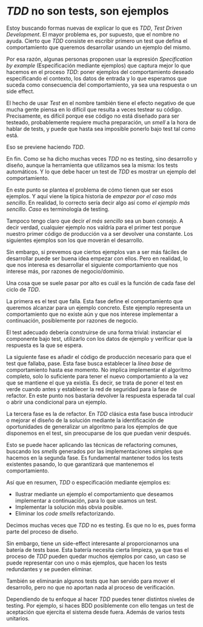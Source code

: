 # _TDD_ no son tests, son ejemplos

Estoy buscando formas nuevas de explicar lo que es _TDD_, _Test Driven Development_. El mayor problema es, por supuesto, que el nombre no ayuda. Cierto que _TDD_ consiste en escribir primero un test que defina el comportamiento que queremos desarrollar usando un ejemplo del mismo.

Por esa razón, algunas personas proponen usar la expresión _Specification by example_ (Especificación mediante ejemplos) que captura mejor lo que hacemos en el proceso _TDD_: poner ejemplos del comportamiento deseado especificando el contexto, los datos de entrada y lo que esperamos que suceda como consecuencia del comportamiento, ya sea una respuesta o un side effect.

El hecho de usar _Test_ en el nombre también tiene el efecto negativo de que mucha gente piensa en lo difícil que resulta a veces testear su código. Precisamente, es difícil porque ese código no está diseñado para ser testeado, probablemente requiere mucha preparación, un _smell_ a la hora de hablar de tests, y puede que hasta sea imposible ponerlo bajo test tal como está.

Eso se previene haciendo _TDD_.

En fin. Como se ha dicho muchas veces _TDD_ no es testing, sino desarrollo y diseño, aunque la herramienta que utilizamos sea la misma: los tests automáticos. Y lo que debe hacer un test de _TDD_ es mostrar un ejemplo del comportamiento.

En este punto se plantea el problema de cómo tienen que ser esos ejemplos. Y aquí viene la típica historia de _empezar por el caso más sencillo_. En realidad, lo correcto sería decir algo así como _el ejemplo más sencillo_. _Caso_ es terminología de testing.

Tampoco tengo claro que decir _el más sencillo_ sea un buen consejo. A decir verdad, cualquier ejemplo nos valdría para el primer test porque nuestro primer código de producción va a ser devolver una constante. Los siguientes ejemplos son los que moverán el desarrollo.

Sin embargo, si prevemos que ciertos ejemplos van a ser más fáciles de desarrollar puede ser buena idea empezar con ellos. Pero en realidad, lo que nos interesa es desarrollar el siguiente comportamiento que nos interese más, por razones de negocio/dominio.

Una cosa que se suele pasar por alto es cuál es la función de cada fase del ciclo de _TDD_.

La primera es el test que falla. Esta fase define el comportamiento que queremos alcanzar para un ejemplo concreto. Este ejemplo representa un comportamiento que no existe aún y que nos interese implementar a continuación, posiblemente por razones de negocio.

El test adecuado debería construirse de una forma trivial: instanciar el componente bajo test, utilizarlo con los datos de ejemplo y verificar que la respuesta es la que se espera.

La siguiente fase es añadir el código de producción necesario para que el test que fallaba, pase. Esta fase busca establecer la _línea base_ de comportamiento hasta ese momento. No implica implementar el algoritmo completo, solo lo suficiente para tener el nuevo comportamiento a la vez que se mantiene el que ya existía. Es decir, se trata de poner el test en verde cuando antes y establecer la red de seguridad para la fase de refactor. En este punto nos bastaría devolver la respuesta esperada tal cual o abrir una condicional para un ejemplo.

La tercera fase es la de refactor. En _TDD_ clásica esta fase busca introducir o mejorar el diseño de la solución mediante la identificación de oportunidades de generalizar un algoritmo para los ejemplos de que disponemos en el test, sin preocuparse de los que puedan venir después.

Esto se puede hacer aplicando las técnicas de refactoring comunes, buscando los _smells_ generados por las implementaciones simples que hacemos en la segunda fase. Es fundamental mantener todos los tests existentes pasando, lo que garantizará que mantenemos el comportamiento.

Así que en resumen, _TDD_ o especificación mediante ejemplos es:

* Ilustrar mediante un ejemplo el comportamiento que deseamos implementar a continuación, para lo que usamos un test.
* Implementar la solución más obvia posible.
* Eliminar los _code smells_ refactorizando.

Decimos muchas veces que _TDD_ no es testing. Es que no lo es, pues forma parte del proceso de diseño.

Sin embargo, tiene un side-effect interesante al proporcionarnos una batería de tests base. Esta batería necesita cierta limpieza, ya que tras el proceso de _TDD_ pueden quedar muchos ejemplos por caso, un caso se puede representar con uno o más ejemplos, que hacen los tests redundantes y se pueden eliminar.

También se eliminarán algunos tests que han servido para mover el desarrollo, pero no que no aportan nada al proceso de verificación.

Dependiendo de tu enfoque al hacer _TDD_ puedes tener distintos niveles de testing. Por ejemplo, si haces BDD posiblemente con ello tengas un test de aceptación que ejercita el sistema desde fuera. Además de varios tests unitarios.
